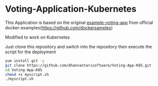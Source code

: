 # Voting-Application-Kubernetes

This Application is based on the original [example-voting-app](https://github.com/dockersamples/example-voting-app) from official docker-examples(https://github.com/dockersamples)

Modified to work on Kubernetes

Just clone this repository and switch into the repository then execute the script for the deployment
```sh
yum install git -y
git clone https://github.com/dhanvantarisoftware/Voting-App-K8S.git
cd Voting-App-K8S
chmod +x myscript.sh
./myscript.sh
```
